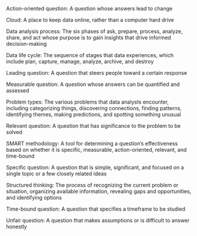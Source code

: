 Action-oriented question: A question whose answers lead to change 

Cloud: A place to keep data online, rather than a computer hard drive

Data analysis process: The six phases of ask, prepare, process, analyze, share, and act whose purpose is to gain insights that drive informed decision-making

Data life cycle: The sequence of stages that data experiences, which include plan, capture, manage, analyze, archive, and destroy

Leading question: A question that steers people toward a certain response 

Measurable question: A question whose answers can be quantified and assessed

Problem types: The various problems that data analysts encounter, including categorizing things, discovering connections, finding patterns, identifying themes, making predictions, and spotting something unusual

Relevant question: A question that has significance to the problem to be solved

SMART methodology: A tool for determining a question’s effectiveness based on whether it is specific, measurable, action-oriented, relevant, and time-bound 

Specific question: A question that is simple, significant, and focused on a single topic or a few closely related ideas

Structured thinking: The process of recognizing the current problem or situation, organizing available information, revealing gaps and opportunities, and identifying options 

Time-bound question: A question that specifies a timeframe to be studied 

Unfair question: A question that makes assumptions or is difficult to answer honestly
